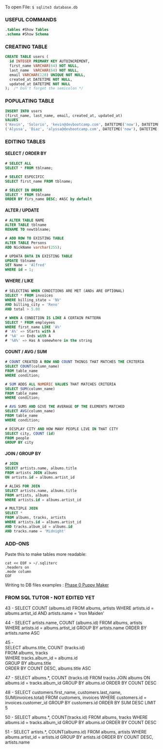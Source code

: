
To open File: 
`$ sqlite3 database.db` 
### USEFUL COMMANDS
```sql
.tables #Show Tables
.schema #Show Schema
```

### CREATING TABLE 
```sql
CREATE TABLE users (
  id INTEGER PRIMARY KEY AUTOINCREMENT,
  first_name VARCHAR(64) NOT NULL,
  last_name  VARCHAR(64) NOT NULL,
  email VARCHAR(128) UNIQUE NOT NULL,
  created_at DATETIME NOT NULL,
  updated_at DATETIME NOT NULL
);  /* Don't forget the semicolon */
```
### POPULATING TABLE
```sql
INSERT INTO users
(first_name, last_name, email, created_at, updated_at)
VALUES
('Kevin', 'Solorio', 'kevin@devbootcamp.com', DATETIME('now'), DATETIME('now')),
('Alyssa', 'Diaz', 'alyssa@devbootcamp.com', DATETIME('now'), DATETIME('now'));
```

### EDITING TABLES
#### SELECT / ORDER BY
```sql
# SELECT ALL
SELECT * FROM tblname;

# SELECT ESPECIFIC 
SELECT first_name FROM tblname;

# SELECT IN ORDER 
SELECT * FROM tblname 
ORDER BY firs_name DESC; #ASC by default
```
#### ALTER / UPDATE
```sql
# ALTER TABLE NAME
ALTER TABLE tblname 
RENAME TO newtblname;

# ADD ROW TO EXISTING TABLE
ALTER TABLE Persons 
ADD NickName varchar(255);

# UPDATA DATA IN EXISTING TABLE
UPDATE tblname 
SET Name = 'Alfred' 
WHERE id = 1;
```
#### WHERE / LIKE
```sql
# SELECTING WHEN CONDITIONS ARE MET (ANDs ARE OPTIONAL)
SELECT * FROM invoices 
WHERE billing_state = 'NV' 
AND billing_city = 'Reno'
AND total > 5.00

# WHEN A CONDITION IS LIKE A CERTAIN PATTERN
SELECT * FROM employees 
WHERE first_name LIKE 'A%' 
# 'A%' => Starts with A 
# '%A' => Ends with A
# '%A%' => Has A somewhere in the string 
```
#### COUNT / AVG / SUM
```sql
# COUNT CREATED A ROW AND COUNT THINGS THAT MATCHES THE CRITERIA
SELECT COUNT(column_name)
FROM table_name
WHERE condition;

# SUM ADDS ALL NUMERIC VALUES THAT MATCHES CRITERIA
SELECT SUM(column_name)
FROM table_name
WHERE condition;

# AVG SUMS AND GIVE THE AVERAGE OF THE ELEMENTS MATCHED
SELECT AVG(column_name)
FROM table_name
WHERE condition;

# DISPLAY CITY AND HOW MANY PEOPLE LIVE IN THAT CITY 
SELECT city, COUNT (id) 
FROM people
GROUP BY city
```
#### JOIN / GROUP BY 
```sql
# JOIN 
SELECT artists.name, albums.title
FROM artists JOIN albums
ON artists.id = albums.artist_id

# ALIAS FOR JOIN
SELECT artists.name, albums.title
FROM artists, albums
WHERE artists.id = albums.artist_id

# MULTIPLE JOIN
SELECT *
FROM albums, tracks, artists
WHERE artists.id = albums.artist_id
AND tracks.album_id = albums.id 
AND tracks.name = 'Midnight'


```

### ADD-ONS
Paste this to make tables more readable:  
```
cat << EOF > ~/.sqliterc
.headers on
.mode column
EOF
```


Writing to DB files examples : [Phase 0 Puppy Maker](https://github.com/LucasKuhn/phase-0-tracks/blob/master/databases/puppy_maker/puppy_maker.rb)

### FROM SQL TUTOR - NOT EDITED YET
43 - 
SELECT COUNT (albums.id)
FROM albums, artists
WHERE artists.id = albums.artist_id
AND artists.name = 'Iron Maiden'

44 -
SELECT artists.name, COUNT (albums.id)
FROM albums, artists
WHERE artists.id = albums.artist_id
GROUP BY artists.name 
ORDER BY artists.name ASC

45 -   
SELECT albums.title, COUNT (tracks.id)  
FROM albums, tracks  
WHERE tracks.album_id = albums.id  
GROUP BY albums.title   
ORDER BY COUNT DESC, albums.title ASC  

47 - 
SELECT albums.*,
COUNT (tracks.id)
FROM tracks JOIN albums
ON albums.id = tracks.album_id
GROUP BY albums.id
ORDER BY COUNT DESC

48 - 
SELECT customers.first_name, 
customers.last_name, 
SUM(invoices.total)
FROM customers, invoices
WHERE customers.id = invoices.customer_id
GROUP BY customers.id
ORDER BY SUM DESC
LIMIT 5

50 -
SELECT albums.*, COUNT(tracks.id)
FROM albums, tracks
WHERE albums.id = tracks.album_id
GROUP BY albums.id
ORDER BY COUNT DESC

51 - 
SELECT artists.*, COUNT(albums.id)
FROM albums, artists
WHERE albums.artist_id = artists.id
GROUP BY artists.id
ORDER BY COUNT DESC, artists.name
